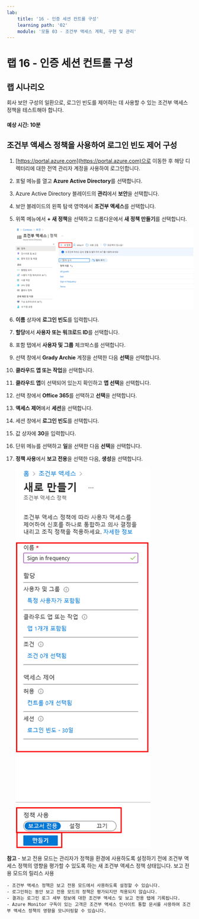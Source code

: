 ```yaml
---
lab:
    title: '16 - 인증 세션 컨트롤 구성'
    learning path: '02'
    module: '모듈 03 - 조건부 액세스 계획, 구현 및 관리'
---
```


# 랩 16 - 인증 세션 컨트롤 구성

## 랩 시나리오

회사 보안 구성의 일환으로, 로그인 빈도를 제어하는 데 사용할 수 있는 조건부 액세스 정책을 테스트해야 합니다.

#### 예상 시간: 10분

## 조건부 액세스 정책을 사용하여 로그인 빈도 제어 구성

1. [https://portal.azure.com](https://portal.azure.com)으로 이동한 후 해당 디렉터리에 대한 전역 관리자 계정을 사용하여 로그인합니다.

2. 포털 메뉴를 열고 **Azure Active Directory**를 선택합니다.

3. Azure Active Directory 블레이드의 **관리**에서 **보안**을 선택합니다.

4. 보안 블레이드의 왼쪽 탐색 영역에서 **조건부 액세스**를 선택합니다.

5. 위쪽 메뉴에서 **+ 새 정책**을 선택하고 드롭다운에서 **새 정책 만들기**를 선택합니다.

    ![새 정책이 강조 표시된 조건부 액세스 블레이드를 표시하는 화면 이미지](./media/lp2-mod1-conditional-access-new-policy.png)

6. **이름** 상자에 **로그인 빈도**를 입력합니다.

7. **할당**에서 **사용자 또는 워크로드 ID**를 선택합니다.

8. 포함 탭에서 **사용자 및 그룹** 체크박스를 선택합니다.

9. 선택 창에서 **Grady Archie** 계정을 선택한 다음 **선택**을 선택합니다.

10. **클라우드 앱 또는 작업**을 선택합니다.

11. **클라우드 앱**이 선택되어 있는지 확인하고 **앱 선택**을 선택합니다.

12. 선택 창에서 **Office 365**를 선택하고 **선택**을 선택합니다.

13. **액세스 제어**에서 **세션**을 선택합니다.

14. 세션 창에서 **로그인 빈도**를 선택합니다.

15. 값 상자에 **30**을 입력합니다.

16. 단위 메뉴를 선택하고 **일**을 선택한 다음 **선택**을 선택합니다.

17. **정책 사용**에서 **보고 전용**을 선택한 다음, **생성**을 선택합니다.

    ![정책 설정이 강조 표시된 새 조건부 액세스 정책을 표시하는 화면 이미지](./media/lp2-mod3-create-session-conditional-access-policy.png)

   **참고** - 보고 전용 모드는 관리자가 정책을 환경에 사용하도록 설정하기 전에 조건부 액세스 정책의 영향을 평가할 수 있도록 하는 새 조건부 액세스 정책 상태입니다. 보고 전용 모드의 릴리스 사용
    
    - 조건부 액세스 정책은 보고 전용 모드에서 사용하도록 설정할 수 있습니다.
    - 로그인하는 동안 보고 전용 모드의 정책은 평가되지만 적용되지 않습니다.
    - 결과는 로그인 로그 세부 정보에 대한 조건부 액세스 및 보고 전용 탭에 기록됩니다.
    - Azure Monitor 구독이 있는 고객은 조건부 액세스 인사이트 통합 문서를 사용하여 조건부 액세스 정책의 영향을 모니터링할 수 있습니다.

